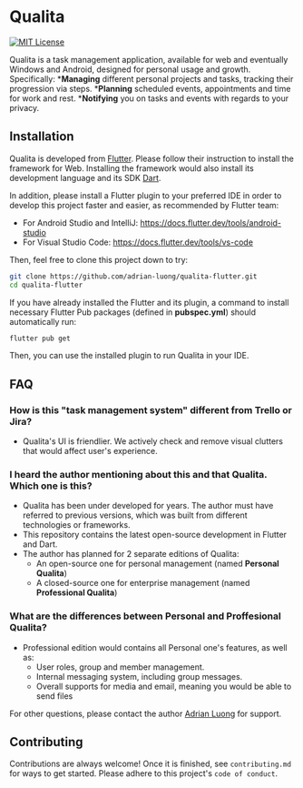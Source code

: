 # Qualita

[![MIT License](https://img.shields.io/badge/License-MIT-green.svg)](https://choosealicense.com/licenses/mit/)

Qualita is a task management application, available for web and eventually Windows and Android, designed for personal usage and growth. Specifically:
    ***Managing** different personal projects and tasks, tracking their progression via steps.
    ***Planning** scheduled events, appointments and time for work and rest.
    ***Notifying** you on tasks and events with regards to your privacy.

## Installation

Qualita is developed from [Flutter](https://docs.flutter.dev/get-started/install).
Please follow their instruction to install the framework for Web.
Installing the framework would also install its development language and its SDK [Dart](https://dart.dev/get-dart).

In addition, please install a Flutter plugin to your preferred IDE in order to develop this project faster and easier, as recommended by Flutter team:

- For Android Studio and IntelliJ: <https://docs.flutter.dev/tools/android-studio>
- For Visual Studio Code: <https://docs.flutter.dev/tools/vs-code>

Then, feel free to clone this project down to try:

```bash
git clone https://github.com/adrian-luong/qualita-flutter.git
cd qualita-flutter
```

If you have already installed the Flutter and its plugin, a command to install necessary Flutter Pub packages (defined in **pubspec.yml**) should automatically run:

```bash
flutter pub get
```

Then, you can use the installed plugin to run Qualita in your IDE.

## FAQ

### How is this "task management system" different from Trello or Jira?

- Qualita's UI is friendlier. We actively check and remove visual clutters that would affect user's experience.

### I heard the author mentioning about this and that Qualita. Which one is this?

- Qualita has been under developed for years. The author must have referred to previous versions, which was built from different technologies or frameworks.
- This repository contains the latest open-source development in Flutter and Dart.
- The author has planned for 2 separate editions of Qualita:
  - An open-source one for personal management (named **Personal Qualita**)
  - A closed-source one for enterprise management (named **Professional Qualita**)

### What are the differences between Personal and Proffesional Qualita?

- Professional edition would contains all Personal one's features, as well as:
  - User roles, group and member management.
  - Internal messaging system, including group messages.
  - Overall supports for media and email, meaning you would be able to send files

For other questions, please contact the author [Adrian Luong](https://www.github.com/adrian-luong) for support.

## Contributing

Contributions are always welcome!
Once it is finished, see `contributing.md` for ways to get started.
Please adhere to this project's `code of conduct`.
